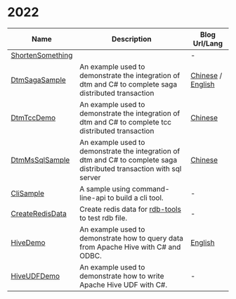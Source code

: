 # 2022


| Name      | Description | Blog Url/Lang |
| ----------- | ----------- |----------- |
| [ShortenSomething](https://github.com/catcherwong-archive/2022/tree/main/ShortenSomething)   | | - |
| [DtmSagaSample](https://github.com/catcherwong-archive/2022/tree/main/DtmSagaSample)   | An example used to demonstrate the integration of dtm and C# to complete saga distributed transaction | [Chinese](https://mp.weixin.qq.com/s/dj7ZOX-EDKOtKsCa1GV3MQ) / [English](https://www.c-sharpcorner.com/article/distributed-transaction-in-c-sharp-microservices-using-saga-pattern/) |
| [DtmTccDemo](https://github.com/catcherwong-archive/2022/tree/main/DtmTccDemo)   | An example used to demonstrate the integration of dtm and C# to complete tcc distributed transaction | [Chinese](https://mp.weixin.qq.com/s/GkPlimEbS0Ze0Y5PcgDFog) |
| [DtmMsSqlSample](https://github.com/catcherwong-archive/2022/tree/main/DtmMsSqlSample)   | An example used to demonstrate the integration of dtm and C# to complete saga distributed transaction with sql server | [Chinese](https://mp.weixin.qq.com/s/Wf2C9qoua1JpWTP9P48oGw) |
| [CliSample](https://github.com/catcherwong-archive/2022/tree/main/CliSample)   | A sample using command-line-api to build a cli tool. | - |
| [CreateRedisData](https://github.com/catcherwong-archive/2022/tree/main/CreateRedisData)   | Create redis data for [rdb-tools](https://github.com/catcherwong/rdb-tools) to test rdb file. | - |
| [HiveDemo](https://github.com/catcherwong-archive/2022/tree/main/HiveDemo)   | An example used to demonstrate how to query data from Apache Hive with C# and ODBC. | [English](https://www.c-sharpcorner.com/article/query-apache-hive-with-c-sharp-and-odbc/) |
| [HiveUDFDemo](https://github.com/catcherwong-archive/2022/tree/main/HiveUDFDemo)   | An example used to demonstrate how to write Apache Hive UDF with C#. | - |